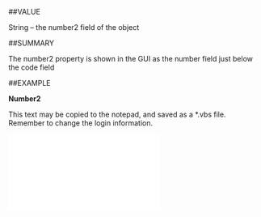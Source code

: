 
##VALUE

String – the number2 field of the object


##SUMMARY

The number2 property is shown in the GUI as the number field just below the code field


##EXAMPLE

**Number2**

This text may be copied to the notepad, and saved as a *.vbs file. Remember to change the login information.

![](..\..\Examples\vbs\SOContact.Example.vbs.txt)


